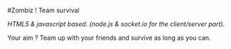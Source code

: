 #Zombiz ! Team survival

*HTML5 & javascript based. (node.js & socket.io for the client/server part).*

Your aim ? Team up with your friends and survive as long as you can.